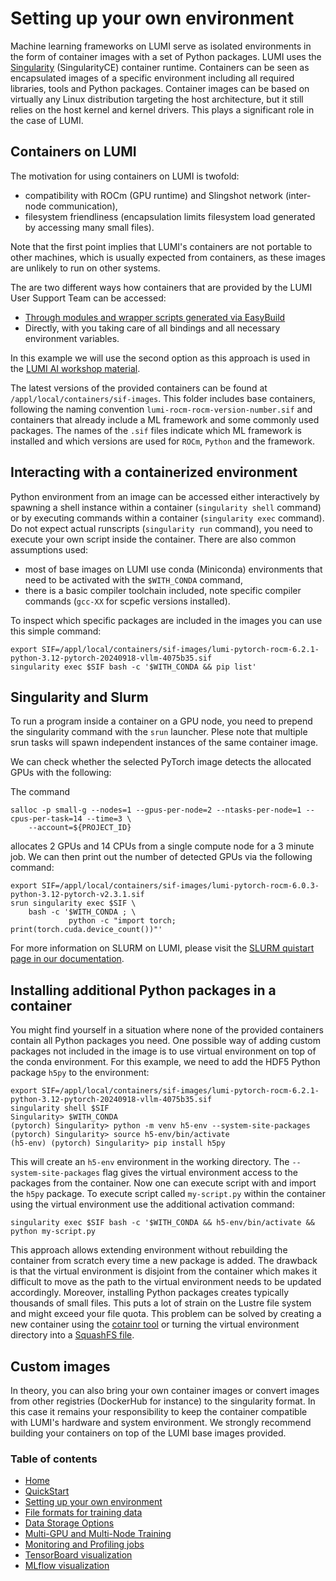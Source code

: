# Setting up your own environment

Machine learning frameworks on LUMI serve as isolated environments in the form of container images with a set of Python packages. LUMI uses the [Singularity](https://docs.sylabs.io/guides/main/user-guide/) (SingularityCE) container runtime. Containers can be seen as encapsulated images of a specific environment including all required libraries, tools and Python packages. Container images can be based on virtually any Linux distribution targeting the host architecture, but it still relies on the host kernel and kernel drivers. This plays a significant role in the case of LUMI.

## Containers on LUMI

The motivation for using containers on LUMI is twofold: 

 - compatibility with ROCm (GPU runtime) and Slingshot network (inter-node communication), 
 - filesystem friendliness (encapsulation limits filesystem load generated by accessing many small files).

Note that the first point implies that LUMI's containers are not portable to other machines, which is usually expected from containers, as these images are unlikely to run on other systems.

The are two different ways how containers that are provided by the LUMI User Support Team can be accessed:

 - [Through modules and wrapper scripts generated via EasyBuild](https://lumi-supercomputer.github.io/LUMI-EasyBuild-docs/p/PyTorch/#module-and-wrapper-scripts)
 - Directly, with you taking care of all bindings and all necessary environment variables.

In this example we will use the second option as this approach is used in the [LUMI AI workshop material](https://github.com/Lumi-supercomputer/Getting_Started_with_AI_workshop).

The latest versions of the provided containers can be found at `/appl/local/containers/sif-images`. This folder includes base containers, following the naming convention `lumi-rocm-rocm-version-number.sif` and containers that already include a ML framework and some commonly used packages. The names of the `.sif` files indicate which ML framework is installed and which versions are used for `ROCm`, `Python` and the framework. 


## Interacting with a containerized environment

Python environment from an image can be accessed either interactively by spawning a shell instance within a container (`singularity shell` command) or by executing commands within a container (`singularity exec` command). Do not expect actual runscripts (`singularity run` command), you need to execute your own script inside the container. There are also common assumptions used:

 - most of base images on LUMI use conda (Miniconda) environments that need to be activated with the `$WITH_CONDA` command,
 - there is a basic compiler toolchain included, note specific compiler commands (`gcc-XX` for scpefic versions installed).

To inspect which specific packages are included in the images you can use this simple command:

```
export SIF=/appl/local/containers/sif-images/lumi-pytorch-rocm-6.2.1-python-3.12-pytorch-20240918-vllm-4075b35.sif
singularity exec $SIF bash -c '$WITH_CONDA && pip list'
``` 

## Singularity and Slurm
To run a program inside a container on a GPU node, you need to prepend the singularity command with the `srun` launcher. Plese note that multiple srun tasks will spawn independent instances of the same container image. 

We can check whether the selected PyTorch image detects the allocated GPUs with the following: 

The command

```
salloc -p small-g --nodes=1 --gpus-per-node=2 --ntasks-per-node=1 --cpus-per-task=14 --time=3 \
    --account=${PROJECT_ID}
```

allocates 2 GPUs and 14 CPUs from a single compute node for a 3 minute job. We can then print out the number of detected GPUs via the following command:

```
export SIF=/appl/local/containers/sif-images/lumi-pytorch-rocm-6.0.3-python-3.12-pytorch-v2.3.1.sif
srun singularity exec $SIF \
    bash -c '$WITH_CONDA ; \
             python -c "import torch; print(torch.cuda.device_count())"'
```
For more information on SLURM on LUMI, please visit the [SLURM quistart page in our documentation](https://docs.lumi-supercomputer.eu/runjobs/scheduled-jobs/slurm-quickstart/).

## Installing additional Python packages in a container 

You might find yourself in a situation where none of the provided containers contain all Python packages you need. One possible way of adding custom packages not included in the image is to use virtual environment on top of the conda environment. For this example, we need to add the HDF5 Python package `h5py` to the environment:

```
export SIF=/appl/local/containers/sif-images/lumi-pytorch-rocm-6.2.1-python-3.12-pytorch-20240918-vllm-4075b35.sif
singularity shell $SIF
Singularity> $WITH_CONDA
(pytorch) Singularity> python -m venv h5-env --system-site-packages
(pytorch) Singularity> source h5-env/bin/activate
(h5-env) (pytorch) Singularity> pip install h5py
```

This will create an `h5-env` environment in the working directory. The `--system-site-packages` flag gives the virtual environment access to the packages from the container. Now one can execute script with and import the `h5py` package. To execute script called `my-script.py` within the container using the virtual environment use the additional activation command:

```
singularity exec $SIF bash -c '$WITH_CONDA && h5-env/bin/activate && python my-script.py
```

This approach allows extending environment without rebuilding the container from scratch every time a new package is added. The drawback is that the virtual environment is disjoint from the container which makes it difficult to move as the path to the virtual environment needs to be updated accordingly. Moreover, installing Python packages creates typically thousands of small files. This puts a lot of strain on the Lustre file system and might exceed your file quota. This problem can be solved by creating a new container using the [cotainr tool](https://lumi-supercomputer.github.io/LUMI-training-materials/ai-20241126/extra_06_BuildingContainers/) or turning the virtual environment directory into a [SquashFS file](https://github.com/Lumi-supercomputer/Getting_Started_with_AI_workshop/blob/main/07_Extending_containers_with_virtual_environments_for_faster_testing/examples/extending_containers_with_venv.md).

## Custom images

In theory, you can also bring your own container images or convert images from other registries (DockerHub for instance) to the singularity format. In this case it remains your responsibility to keep the container compatible with LUMI's hardware and system environment. We strongly recommend building your containers on top of the  LUMI base images provided. 

 ### Table of contents

- [Home](index.md)
- [QuickStart](quickstart.md)
- [Setting up your own environment](containers.md)
- [File formats for training data](file_formats.md) 
- [Data Storage Options](data_storage.md)
- [Multi-GPU and Multi-Node Training](multi_gpu_and_node.md)
- [Monitoring and Profiling jobs](profiling.md)
- [TensorBoard visualization](tensorboard_visualization.md)
- [MLflow visualization](mlflow_visualization.md)
